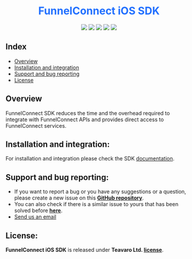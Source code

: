 <h1 align ="center"><b style='color:#2270FF'>FunnelConnect iOS SDK</b></h1>
<p align="center">
<a href="https://cocoapods.org/pods/FunnelConnect"><img src="https://img.shields.io/cocoapods/p/FunnelConnect.svg?style=flat"></a>
<a href="https://cocoapods.org/pods/FunnelConnect"><img src="https://img.shields.io/badge/Swift-5.9-F16D39.svg?style=flat"></a>
<a href="https://raw.githubusercontent.com/Teavaro/FunnelConnect-iOS-SDK/main/LICENSE"><img src="https://img.shields.io/cocoapods/l/FunnelConnect.svg?style=flat"></a>
<a href="https://docs.teavaro.com/mobile-sdk/ios/getting-started/#2-cocoapods"><img src="https://img.shields.io/cocoapods/v/FunnelConnect.svg?style=flat-square&color=blue"></a>
<a href="https://docs.teavaro.com/mobile-sdk/ios/getting-started/#1-swift-package-manager-spm"><img src="https://img.shields.io/cocoapods/v/FunnelConnect.svg?style=flat-square&color=brightgreen&label=Swift Package Manager"></a>
</p>


</p>

## Index

- [Overview](#overview)
- [Installation and integration](#installation-and-integration)
- [Support and bug reporting](#support-and-bug-reporting)
- [License](#license)

## Overview
FunnelConnect SDK reduces the time and the overhead required to integrate with FunnelConnect APIs and provides direct access to FunnelConnect services.

## Installation and integration:
For installation and integration please check the SDK [documentation](https://docs.teavaro.com/mobile-sdk/ios/getting-started/).


## Support and bug reporting:
- If you want to report a bug or you have any suggestions or a question, please create a new issue on this **[GitHub repository](https://github.com/Teavaro/FunnelConnect-iOS-SDK/issues/new)**.
- You can also check if there is a similar issue to yours that has been solved before **[here](https://github.com/Teavaro/FunnelConnect-iOS-SDK/issues?q=)**.
- [Send us an email](mailto:clientsdks@teavaro.com  "Email us")

## License:
**FunnelConnect iOS SDK** is released under **Teavaro Ltd. [license](https://github.com/Teavaro/FunnelConnect-iOS-SDK/blob/main/LICENSE)**.

